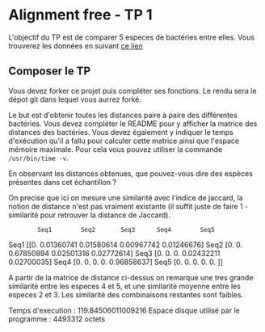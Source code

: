 
# Alignment free - TP 1

L'objectif du TP est de comparer 5 especes de bactéries entre elles.
Vous trouverez les données en suivant [ce lien](https://we.tl/t-ACiDxJko7s)

## Composer le TP

Vous devez forker ce projet puis compléter ses fonctions.
Le rendu sera le dépot git dans lequel vous aurrez forké.

Le but est d'obtenir toutes les distances paire à paire des différentes bactéries.
Vous devez compléter le README pour y afficher la matrice des distances des bactéries.
Vous devez également y indiquer le temps d'exécution qu'il a fallu pour calculer cette matrice ainsi que l'espace mémoire maximale. Pour cela vous pouvez utiliser la commande ```/usr/bin/time -v```.



En observant les distances obtenues, que pouvez-vous dire des espèces présentes dans cet échantillon ?

On precise que ici on mesure une similarité avec l'indice de jaccard, la notion de distance n'est pas vraiment existante (il suffit juste de faire 1 - similarité pour retrouver la distance de Jaccard).

            Seq1        Seq2       Seq3      Seq4        Seq5
Seq1  [[0.         0.01360741 0.01580614 0.00967742 0.01246676]
Seq2  [0.         0.         0.67850894 0.02501316 0.02772614]
Seq3  [0.         0.         0.         0.02432211 0.02700035]
Seq4  [0.         0.         0.         0.         0.96858637]
Seq5  [0.         0.         0.         0.         0.        ]]


A partir de la matrice de distance ci-dessus on remarque une tres grande similarité entre les especes 4 et 5, et une similarité moyenne entre les especes 2 et 3. Les similarité des combinaisons restantes sont faibles. 

Temps d'execution :  119.84506011009216
Espace disque utilisé par le programme : 4493312 octets
